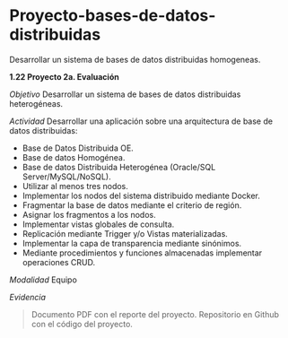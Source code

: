 # Proyecto-bases-de-datos-distribuidas
Desarrollar un sistema de bases de datos distribuidas homogeneas.

**1.22 Proyecto 2a. Evaluación**

*Objetivo*
Desarrollar un sistema de bases de datos distribuidas heterogéneas.

*Actividad*
Desarrollar una aplicación sobre una arquitectura de base de datos distribuidas:
+ Base de Datos Distribuida OE.
+ Base de datos Homogénea.
+ Base de datos Distribuida Heterogénea (Oracle/SQL Server/MySQL/NoSQL).
+ Utilizar al menos tres nodos.
+ Implementar los nodos del sistema distribuido mediante Docker.
+ Fragmentar la base de datos mediante el criterio de región.
+ Asignar los fragmentos a los nodos.
+ Implementar vistas globales de consulta.
+ Replicación mediante Trigger y/o Vistas materializadas.
+ Implementar la capa de transparencia mediante sinónimos.
+ Mediante procedimientos y funciones almacenadas implementar operaciones CRUD.

*Modalidad*
Equipo

*Evidencia*
>Documento PDF con el reporte del proyecto.
>Repositorio en Github con el código del proyecto.
